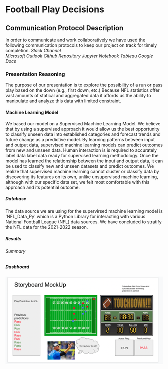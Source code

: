 # Football Play Decisions

## Communication Protocol Description
In order to communicate and work collaboratively we have used the following communication protocols to keep our project on track for timely completion.
*Slack Channel*     
*Microsoft Outlook*
*Github Repository*
*Jupyter Notebook*
*Tableau*
*Google Docs*

### Presentation Reasoning
The purpose of our presentation is to explore the possibility of a run or pass play based on the down (e.g., first down, etc.) Because NFL statistics offer vast amounts of statical and aggregated data it affords us the ability to manipulate and analyze this data with limited constraint.

#### Machine Learning Model
We based our model on a Supervised Machine Learning Model. We believe that by using a supervised approach it would allow us the best opportunity to classify unseen data into established categories and forecast trends and future change as a predictive model. By learning patterns between input and output data, supervised machine learning models can predict outcomes from new and unseen data. Human interaction is is required to accurately label data label data ready for supervised learning methodology. Once the model has learned the relationship between the input and output data, it can be used to classify new and unseen datasets and predict outcomes. We realize that supervised machine learning cannot cluster or classify data by discovering its features on its own, unlike unsupervised machine learning, although with our specific data set, we felt most comfortable with this approach and its potential outcome.

##### Database 
The data source we are using for the supervirsed machine learning model is 'NFL_Data_Py' which is a Python Library for interacting with various National Football League (NFL) data sources. We have concluded to stratify the NFL data for the 2021-2022 season.

##### Results

###### Summary

##### Dashboard
![image](https://github.com/rudyk30/Football_Play_Decisions/blob/main/Resources/storyboard_placeholder.png)